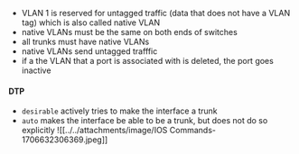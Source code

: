 - VLAN 1 is reserved for untagged traffic (data that does not have a VLAN tag) which is also called native VLAN
- native VLANs must be the same on both ends of switches
- all trunks must have native VLANs
- native VLANs send untagged trafffic
- if a the VLAN that a port is associated with is deleted, the port goes inactive
#### DTP
- `desirable` actively tries to make the interface a trunk
- `auto` makes the interface be able to be a trunk, but does not do so explicitly
![[../../attachments/image/IOS Commands-1706632306369.jpeg]]